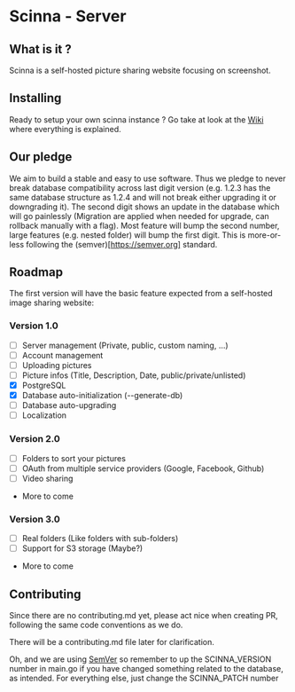 # Scinna - Server

## What is it ?

Scinna is a self-hosted picture sharing website focusing on screenshot.

## Installing

Ready to setup your own scinna instance ? Go take at look at the [Wiki](https://github.com/scinna/server/wiki) where everything is explained.

## Our pledge

We aim to build a stable and easy to use software. Thus we pledge to never break database compatibility across last digit version (e.g. 1.2.3 has the same database structure as 1.2.4 and will not break either upgrading it or downgrading it). The second digit shows an update in the database which will go painlessly (Migration are applied when needed for upgrade, can rollback manually with a flag). Most feature will bump the second number, large features (e.g. nested folder) will bump the first digit. This is more-or-less following the (semver)[https://semver.org] standard.

## Roadmap

The first version will have the basic feature expected from a self-hosted image sharing website:

### Version 1.0

- [ ] Server management (Private, public, custom naming, ...)
- [ ] Account management
- [ ] Uploading pictures
- [ ] Picture infos (Title, Description, Date, public/private/unlisted)
- [x] PostgreSQL
- [x] Database auto-initialization (--generate-db)
- [ ] Database auto-upgrading
- [ ] Localization

### Version 2.0

- [ ] Folders to sort your pictures
- [ ] OAuth from multiple service providers (Google, Facebook, Github)
- [ ] Video sharing
- More to come

### Version 3.0

- [ ] Real folders (Like folders with sub-folders)
- [ ] Support for S3 storage (Maybe?)
- More to come

## Contributing

Since there are no contributing.md yet, please act nice when creating PR, following the same code conventions as we do.

There will be a contributing.md file later for clarification.

Oh, and we are using [SemVer](https://semver.org/) so remember to up the SCINNA_VERSION number in main.go if you have changed something related to the database, as intended. For everything else, just change the SCINNA_PATCH number
